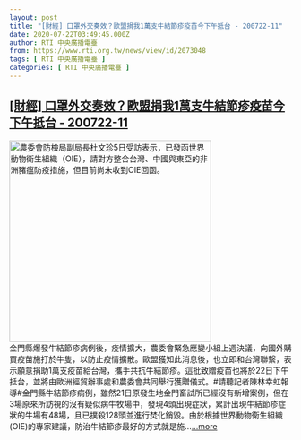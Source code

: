```yaml
---
layout: post
title: "[財經] 口罩外交奏效？歐盟捐我1萬支牛結節疹疫苗今下午抵台 - 200722-11"
date: 2020-07-22T03:49:45.000Z
author: RTI 中央廣播電臺
from: https://www.rti.org.tw/news/view/id/2073048
tags: [ RTI 中央廣播電臺 ]
categories: [ RTI 中央廣播電臺 ]
---
```

<!--1595389785000-->
[[財經] 口罩外交奏效？歐盟捐我1萬支牛結節疹疫苗今下午抵台 - 200722-11](https://www.rti.org.tw/news/view/id/2073048)
------

<div>
<img src="https://static.rti.org.tw/assets/thumbnails/2019/01/05/20190105000075M.jpg" width="360" alt="農委會防檢局副局長杜文珍5日受訪表示，已發函世界動物衛生組織（OIE），請對方整合台灣、中國與東亞的非洲豬瘟防疫措施，但目前尚未收到OIE回函。" title="農委會防檢局副局長杜文珍5日受訪表示，已發函世界動物衛生組織（OIE），請對方整合台灣、中國與東亞的非洲豬瘟防疫措施，但目前尚未收到OIE回函。"><br>金門縣爆發牛結節疹病例後，疫情擴大，農委會緊急應變小組上週決議，向國外購買疫苗施打於牛隻，以防止疫情擴散。歐盟獲知此消息後，也立即和台灣聯繫，表示願意捐助1萬支疫苗給台灣，攜手共抗牛結節疹。這批致贈疫苗也將於22日下午抵台，並將由歐洲經貿辦事處和農委會共同舉行獲贈儀式。#請聽記者陳林幸虹報導#金門縣牛結節疹病例，雖然21日原發生地金門畜試所已經沒有新增案例，但在3場原來所訪視的沒有疑似病牛牧場中，發現4頭出現症狀，累計出現牛結節疹症狀的牛場有48場，且已撲殺128頭並進行焚化銷毀。由於根據世界動物衛生組織(OIE)的專家建議，防治牛結節疹最好的方式就是施...<a target="_blank" href="https://www.rti.org.tw/news/view/id/2073048">...more</a>
</div>
